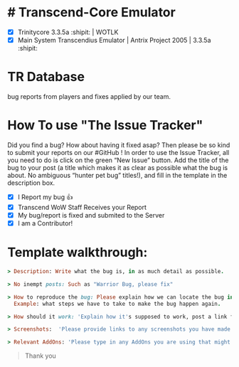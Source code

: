 # # Transcend-Core Emulator
- [x] Trinitycore 3.3.5a :shipit: | WOTLK
- [x] Main System Transcendius Emulator | Antrix Project 2005 | 3.3.5a :shipit:

# TR Database
bug reports from players and fixes applied by our team.

# How To use "The Issue Tracker"
Did you find a bug? How about having it fixed asap? Then please be so kind to submit your reports on our #GitHub ! 
In order to use the Issue Tracker, all you need to do is click on the green “New Issue” button. Add the title of the bug to your post (a title which makes it as clear as possible what the bug is about. No ambiguous “hunter pet bug” titles!), and fill in the template in the description box.

- [x] I Report my bug  :+1:
- [x] Transcend WoW Staff Receives your Report
- [x] My bug/report is fixed and submited to the Server
- [x] I am a Contributor!

# Template walkthrough:

```ruby
> Description: Write what the bug is, in as much detail as possible.
```
```ruby
> No inempt posts: Such as "Warrior Bug, please fix"
```
```ruby
> How to reproduce the bug: Please explain how we can locate the bug in question ourselves
  Example: what steps we have to take to make the bug happen again.
```
```ruby
> How should it work: 'Explain how it's supposed to work, post a link from youtube?'
```
```ruby
> Screenshots:  'Please provide links to any screenshots you have made which shows the bug in action.'
```
```ruby
> Relevant AddOns: 'Please type in any AddOns you are using that might interfere with the game in more problematic ways. If you want to be   safe, list all of them'
```
> Thank you
